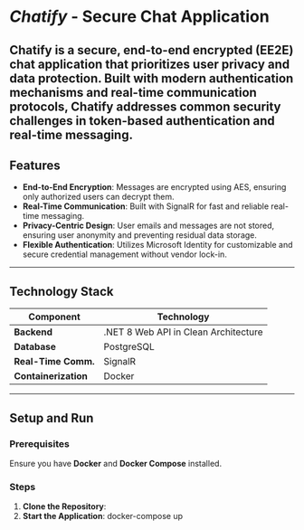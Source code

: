 # *Chatify* - Secure Chat Application

Chatify is a secure, end-to-end encrypted (EE2E) chat application that prioritizes user privacy and data protection. Built with modern authentication mechanisms and real-time communication protocols, Chatify addresses common security challenges in token-based authentication and real-time messaging.
---

## **Features**

- **End-to-End Encryption**: Messages are encrypted using AES, ensuring only authorized users can decrypt them.
- **Real-Time Communication**: Built with SignalR for fast and reliable real-time messaging.
- **Privacy-Centric Design**: User emails and messages are not stored, ensuring user anonymity and preventing residual data storage.
- **Flexible Authentication**: Utilizes Microsoft Identity for customizable and secure credential management without vendor lock-in.

---

## **Technology Stack**

| Component           | Technology                         |
|---------------------|------------------------------------|
| **Backend**         | .NET 8 Web API in Clean Architecture |
| **Database**        | PostgreSQL                        |
| **Real-Time Comm.** | SignalR                           |
| **Containerization**| Docker                            |

---

## **Setup and Run**

### Prerequisites

Ensure you have **Docker** and **Docker Compose** installed.

### Steps

1. **Clone the Repository**:
2. **Start the Application**:
   docker-compose up



